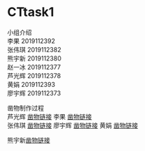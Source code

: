 # CTtask1

小组介绍	<br/>
李果 2019112392	<br/>
张伟琪 2019112382	<br/>
熊宇新 2019112380	<br/>
赵一冰 2019112377	<br/>
芦光辉 2019112378	<br/>
黄娟   2019112393	<br/>
廖宇辉 2019112373	<br/>
	
凿物制作过程	<br/>
芦光辉 [凿物链接](https://zaowu.fun/p/606060ff234c46320e6d2bb2)
李果 [凿物链接](https://zaowu.fun/p/60629507234c46320e6d2d99)
<br/>张伟琪 [凿物链接](https://zaowu.fun/p/606120ac234c46320e6d2c9e)
廖宇辉 [凿物链接](https://zaowu.fun/p/6072f707234c46320e6d309b)
黄娟 [凿物链接](https://zaowu.fun/p/60739a92234c46320e6d316c)

熊宇新[凿物链接](https://zaowu.fun/p/607cd5f8234c46320e6d3599)